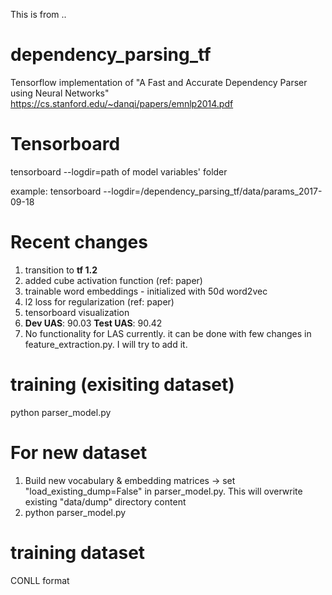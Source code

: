 This is from ..
# dependency_parsing_tf
Tensorflow implementation of "A Fast and Accurate Dependency Parser using Neural Networks"
https://cs.stanford.edu/~danqi/papers/emnlp2014.pdf

# Tensorboard
tensorboard --logdir=path of model variables' folder

example: tensorboard --logdir=<base dir>/dependency_parsing_tf/data/params_2017-09-18

# Recent changes
1. transition to ****tf 1.2****
2. added cube activation function (ref: paper)
3. trainable word embeddings - initialized with 50d word2vec
4. l2 loss for regularization (ref: paper)
5. tensorboard visualization
6. ****Dev UAS****: 90.03 ****Test UAS****: 90.42
7. No functionality for LAS currently. it can be done with few changes in feature_extraction.py. I will try to add it.

# training (exisiting dataset)
python parser_model.py

# For new dataset
1. Build new vocabulary & embedding matrices -> set "load_existing_dump=False" in parser_model.py. This will overwrite existing "data/dump" directory content
2. python parser_model.py

# training dataset
CONLL format


